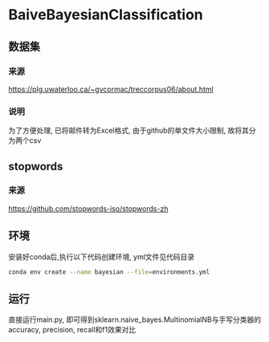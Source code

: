 # BaiveBayesianClassification

## 数据集

### 来源

 https://plg.uwaterloo.ca/~gvcormac/treccorpus06/about.html

### 说明

 为了方便处理, 已将邮件转为Excel格式, 由于github的单文件大小限制, 故将其分为两个csv

## stopwords

### 来源

 https://github.com/stopwords-iso/stopwords-zh

## 环境

安装好conda后,执行以下代码创建环境, yml文件见代码目录

``` bash
conda env create --name bayesian --file=environments.yml
```

## 运行

直接运行main.py, 即可得到sklearn.naive_bayes.MultinomialNB与手写分类器的accuracy, precision, recall和f1效果对比